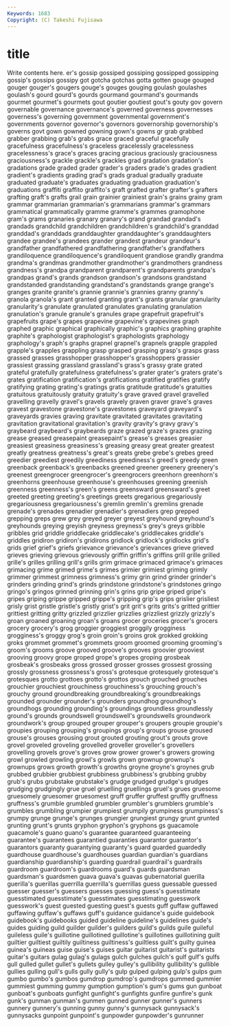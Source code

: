 ```yaml
---
Keywords: 1683 
Copyright: (C) Takeshi Fujisawa
---
```


# title

Write contents here.
er's gossip
gossiped gossiping gossipped gossipping gossip's gossips gossipy got gotcha gotchas
gotta gotten gouge gouged gouger gouger's gougers gouge's gouges gouging
goulash goulashes goulash's gourd gourd's gourds gourmand gourmand's gourmands gourmet
gourmet's gourmets gout goutier goutiest gout's gouty gov govern governable
governance governance's governed governess governesses governess's governing government governmental government's
governments governor governor's governors governorship governorship's governs govt gown gowned
gowning gown's gowns gr grab grabbed grabber grabbing grab's grabs
grace graced graceful gracefully gracefulness gracefulness's graceless gracelessly gracelessness gracelessness's
grace's graces gracing gracious graciously graciousness graciousness's grackle grackle's grackles
grad gradation gradation's gradations grade graded grader grader's graders grade's
grades gradient gradient's gradients grading grad's grads gradual gradually graduate
graduated graduate's graduates graduating graduation graduation's graduations graffiti graffito graffito's
graft grafted grafter grafter's grafters grafting graft's grafts grail grain
grainier grainiest grain's grains grainy gram grammar grammarian grammarian's grammarians
grammar's grammars grammatical grammatically gramme gramme's grammes gramophone gram's grams
granaries granary granary's grand grandad grandad's grandads grandchild grandchildren grandchildren's
grandchild's granddad granddad's granddads granddaughter granddaughter's granddaughters grandee grandee's grandees
grander grandest grandeur grandeur's grandfather grandfathered grandfathering grandfather's grandfathers grandiloquence
grandiloquence's grandiloquent grandiose grandly grandma grandma's grandmas grandmother grandmother's grandmothers
grandness grandness's grandpa grandparent grandparent's grandparents grandpa's grandpas grand's grands
grandson grandson's grandsons grandstand grandstanded grandstanding grandstand's grandstands grange grange's
granges granite granite's grannie grannie's grannies granny granny's granola granola's
grant granted granting grant's grants granular granularity granularity's granulate granulated
granulates granulating granulation granulation's granule granule's granules grape grapefruit grapefruit's
grapefruits grape's grapes grapevine grapevine's grapevines graph graphed graphic graphical
graphically graphic's graphics graphing graphite graphite's graphologist graphologist's graphologists graphology
graphology's graph's graphs grapnel grapnel's grapnels grapple grappled grapple's grapples
grappling grasp grasped grasping grasp's grasps grass grassed grasses grasshopper
grasshopper's grasshoppers grassier grassiest grassing grassland grassland's grass's grassy grate
grated grateful gratefully gratefulness gratefulness's grater grater's graters grate's grates
gratification gratification's gratifications gratified gratifies gratify gratifying grating grating's gratings
gratis gratitude gratitude's gratuities gratuitous gratuitously gratuity gratuity's grave graved
gravel gravelled gravelling gravelly gravel's gravels gravely graven graver grave's
graves gravest gravestone gravestone's gravestones graveyard graveyard's graveyards gravies graving
gravitate gravitated gravitates gravitating gravitation gravitational gravitation's gravity gravity's gravy
gravy's graybeard graybeard's graybeards graze grazed graze's grazes grazing grease
greased greasepaint greasepaint's grease's greases greasier greasiest greasiness greasiness's greasing
greasy great greater greatest greatly greatness greatness's great's greats grebe
grebe's grebes greed greedier greediest greedily greediness greediness's greed's greedy
green greenback greenback's greenbacks greened greener greenery greenery's greenest greengrocer
greengrocer's greengrocers greenhorn greenhorn's greenhorns greenhouse greenhouse's greenhouses greening greenish
greenness greenness's green's greens greensward greensward's greet greeted greeting greeting's
greetings greets gregarious gregariously gregariousness gregariousness's gremlin gremlin's gremlins grenade
grenade's grenades grenadier grenadier's grenadiers grep grepped grepping greps grew
grey greyed greyer greyest greyhound greyhound's greyhounds greying greyish greyness
greyness's grey's greys gribble gribbles grid griddle griddlecake griddlecake's griddlecakes
griddle's griddles gridiron gridiron's gridirons gridlock gridlock's gridlocks grid's grids
grief grief's griefs grievance grievance's grievances grieve grieved grieves grieving
grievous grievously griffin griffin's griffins grill grille grilled grille's grilles
grilling grill's grills grim grimace grimaced grimace's grimaces grimacing grime
grimed grime's grimes grimier grimiest griming grimly grimmer grimmest grimness
grimness's grimy grin grind grinder grinder's grinders grinding grind's grinds
grindstone grindstone's grindstones gringo gringo's gringos grinned grinning grin's grins
grip gripe griped gripe's gripes griping grippe gripped grippe's gripping
grip's grips grislier grisliest grisly grist gristle gristle's gristly grist's
grit grit's grits grits's gritted grittier grittiest gritting gritty grizzled
grizzlier grizzlies grizzliest grizzly grizzly's groan groaned groaning groan's groans
grocer groceries grocer's grocers grocery grocery's grog groggier groggiest groggily
grogginess grogginess's groggy grog's groin groin's groins grok grokked grokking
groks grommet grommet's grommets groom groomed grooming grooming's groom's grooms
groove grooved groove's grooves groovier grooviest grooving groovy grope groped
grope's gropes groping grosbeak grosbeak's grosbeaks gross grossed grosser grosses
grossest grossing grossly grossness grossness's gross's grotesque grotesquely grotesque's grotesques
grotto grottoes grotto's grottos grouch grouched grouches grouchier grouchiest grouchiness
grouchiness's grouching grouch's grouchy ground groundbreaking groundbreaking's groundbreakings grounded grounder
grounder's grounders groundhog groundhog's groundhogs grounding grounding's groundings groundless groundlessly
ground's grounds groundswell groundswell's groundswells groundwork groundwork's group grouped grouper
grouper's groupers groupie groupie's groupies grouping grouping's groupings group's groups
grouse groused grouse's grouses grousing grout grouted grouting grout's grouts
grove grovel groveled groveling grovelled groveller groveller's grovellers grovelling grovels
grove's groves grow grower grower's growers growing growl growled growling
growl's growls grown grownup grownup's grownups grows growth growth's growths
groyne groyne's groynes grub grubbed grubbier grubbiest grubbiness grubbiness's grubbing
grubby grub's grubs grubstake grubstake's grudge grudged grudge's grudges grudging
grudgingly grue gruel gruelling gruellings gruel's grues gruesome gruesomely gruesomer
gruesomest gruff gruffer gruffest gruffly gruffness gruffness's grumble grumbled grumbler
grumbler's grumblers grumble's grumbles grumbling grumpier grumpiest grumpily grumpiness grumpiness's
grumpy grunge grunge's grunges grungier grungiest grungy grunt grunted grunting
grunt's grunts gryphon gryphon's gryphons gs guacamole guacamole's guano guano's
guarantee guaranteed guaranteeing guarantee's guarantees guarantied guaranties guarantor guarantor's guarantors
guaranty guarantying guaranty's guard guarded guardedly guardhouse guardhouse's guardhouses guardian
guardian's guardians guardianship guardianship's guarding guardrail guardrail's guardrails guardroom guardroom's
guardrooms guard's guards guardsman guardsman's guardsmen guava guava's guavas gubernatorial
guerilla guerilla's guerillas guerrilla guerrilla's guerrillas guess guessable guessed guesser
guesser's guessers guesses guessing guess's guesstimate guesstimated guesstimate's guesstimates guesstimating
guesswork guesswork's guest guested guesting guest's guests guff guffaw guffawed
guffawing guffaw's guffaws guff's guidance guidance's guide guidebook guidebook's guidebooks
guided guideline guideline's guidelines guide's guides guiding guild guilder guilder's
guilders guild's guilds guile guileful guileless guile's guillotine guillotined guillotine's
guillotines guillotining guilt guiltier guiltiest guiltily guiltiness guiltiness's guiltless guilt's
guilty guinea guinea's guineas guise guise's guises guitar guitarist guitarist's
guitarists guitar's guitars gulag gulag's gulags gulch gulches gulch's gulf
gulf's gulfs gull gulled gullet gullet's gullets gulley gulley's gullibility
gullibility's gullible gullies gulling gull's gulls gully gully's gulp gulped
gulping gulp's gulps gum gumbo gumbo's gumbos gumdrop gumdrop's gumdrops
gummed gummier gummiest gumming gummy gumption gumption's gum's gums gun
gunboat gunboat's gunboats gunfight gunfight's gunfights gunfire gunfire's gunk gunk's
gunman gunman's gunmen gunned gunner gunner's gunners gunnery gunnery's gunning
gunny gunny's gunnysack gunnysack's gunnysacks gunpoint gunpoint's gunpowder gunpowder's gunrunner
